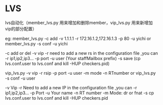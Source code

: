 # LVS
lvs自动化（member_lvs.py  用来增加和删除member，vip_lvs.py 用来新增加vip的部分配置）

eg: member_lvs.py -c add -v 1.1.1.1 -r 172.16.1.2,172.16.1.3 -p 80 -u yichi or member_lvs.py -s conf -u yichi

-c  add or del
-v  vip
-r  need to add a new rs in the configuration file ,you can -r ip1,ip2,ip3... 
-p  port 
-u  user (Your staffMailbox prefix) 
-s  save (cp lvs.conf.user to lvs.conf and kill -HUP checkers.pid) 


vip_lvs.py -v vip  -r rsip  -p port  -u user -m mode -n RTnumber or vip_lvs.py -s conf -u user

-v  Vip
-r  Need to add a new IP in the configuration file ,you can -r ip1,ip2,ip3... 
-p  Port 
-u  Your name 
-n  RT number 
-m  Mode: dr or fnat 
-s  cp lvs.conf.user to lvs.conf and kill -HUP checkers.pid 
